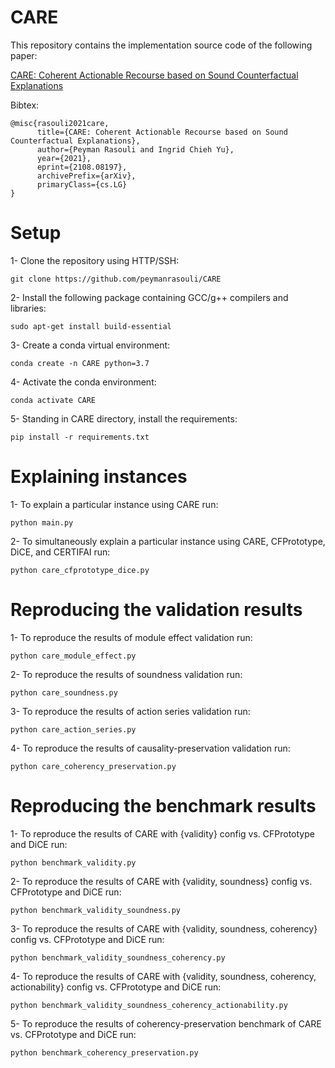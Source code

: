 # CARE

This repository contains the implementation source code of the following paper:

[CARE: Coherent Actionable Recourse based on Sound Counterfactual Explanations](https://arxiv.org/abs/2108.08197)

Bibtex:

    @misc{rasouli2021care,
          title={CARE: Coherent Actionable Recourse based on Sound Counterfactual Explanations}, 
          author={Peyman Rasouli and Ingrid Chieh Yu},
          year={2021},
          eprint={2108.08197},
          archivePrefix={arXiv},
          primaryClass={cs.LG}
    }

# Setup
1- Clone the repository using HTTP/SSH:
```
git clone https://github.com/peymanrasouli/CARE
```
2- Install the following package containing GCC/g++ compilers and libraries:
```
sudo apt-get install build-essential
```
3- Create a conda virtual environment:
```
conda create -n CARE python=3.7
```
4- Activate the conda environment: 
```
conda activate CARE
```
5- Standing in CARE directory, install the requirements:
```
pip install -r requirements.txt
```

# Explaining instances
1- To explain a particular instance using CARE run:
```
python main.py
```
2- To simultaneously explain a particular instance using CARE, CFPrototype, DiCE, and CERTIFAI run:
```
python care_cfprototype_dice.py
```

# Reproducing the validation results
1- To reproduce the results of module effect validation run:
```
python care_module_effect.py
```
2- To reproduce the results of soundness validation run:
```
python care_soundness.py
```
3- To reproduce the results of action series validation run:
```
python care_action_series.py
```
4- To reproduce the results of causality-preservation validation run:
```
python care_coherency_preservation.py
```

# Reproducing the benchmark results
1- To reproduce the results of CARE with {validity} config vs. CFPrototype and DiCE run:
```
python benchmark_validity.py
```
2- To reproduce the results of CARE with {validity, soundness} config vs. CFPrototype and DiCE run:
```
python benchmark_validity_soundness.py
```
3- To reproduce the results of CARE with {validity, soundness, coherency} config vs. CFPrototype and DiCE run:
```
python benchmark_validity_soundness_coherency.py
```
4- To reproduce the results of CARE with {validity, soundness, coherency, actionability} config vs. CFPrototype and DiCE run:
```
python benchmark_validity_soundness_coherency_actionability.py
```
5- To reproduce the results of coherency-preservation benchmark of CARE vs. CFPrototype and DiCE run:
```
python benchmark_coherency_preservation.py
```
